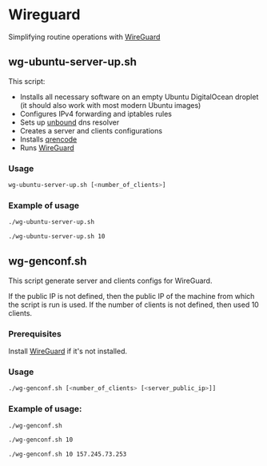 # Wireguard

Simplifying routine operations with [WireGuard](https://www.wireguard.com)

## wg-ubuntu-server-up.sh

This script:

* Installs all necessary software on an empty Ubuntu DigitalOcean droplet
(it should also work with most modern Ubuntu images)
* Configures IPv4 forwarding and iptables rules
* Sets up [unbound](https://github.com/NLnetLabs/unbound) dns resolver 
* Creates a server and clients configurations
* Installs [qrencode](https://github.com/fukuchi/libqrencode/)
* Runs [WireGuard](https://www.wireguard.com)

### Usage

```bash
wg-ubuntu-server-up.sh [<number_of_clients>]
```

### Example of usage

```bash
./wg-ubuntu-server-up.sh
```

```bash
./wg-ubuntu-server-up.sh 10
```

## wg-genconf.sh

This script generate server and clients configs for WireGuard.

If the public IP is not defined, then the public IP of the machine from which 
the script is run is used.
If the number of clients is not defined, then used 10 clients.

### Prerequisites

Install [WireGuard](https://www.wireguard.com) if it's not installed.

### Usage

```bash
./wg-genconf.sh [<number_of_clients> [<server_public_ip>]]
```

### Example of usage:

```bash
./wg-genconf.sh
```

```bash
./wg-genconf.sh 10
```

```bash
./wg-genconf.sh 10 157.245.73.253 
```

